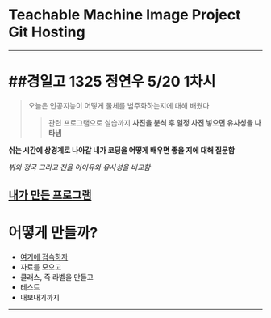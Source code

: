 # Teachable Machine Image Project Git Hosting
---
##경일고 1325 정연우 5/20 1차시
===
>오늘은 인공지능이 어떻게 물체를 범주화하는지에 대해 배웠다
>>관련 프로그램으로 실습까지
**사진을 분석 후 일정 사진 넣으면 유사성을 나타냄**

__쉬는 시간에 상경계로 나아갈 내가 코딩을 어떻게 배우면 좋을 지에 대해 질문함__

*뷔와 정국 그리고 진을 아이유와 유사성을 비교함*

[내가 만든 프로그램](https://teachablemachine.withgoogle.com/models/AJXZZoWrQ/) 
--------------------------------------------------------------------------------
# 어떻게 만들까?
+ [여기에 접속하자](https://teachablemachine.withgoogle.com/)
+ 자료를 모으고
+ 클래스, 즉 라벨을 만들고
+ 테스트
+ 내보내기까지
----------------------------------------------------------------------------
